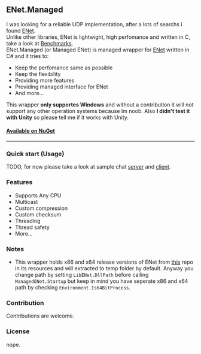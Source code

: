 ## ENet.Managed
I was looking for a reliable UDP implementation, after a lots of searchs i found [ENet][enet-repo].<br>
Unlike other libraries, ENet is lightwight, high perfomance and written in C, take a look at [Benchmarks][benchmark].<br>
ENet.Managed (or Managed ENet) is managed wrapper for [ENet][enet-repo] written in C# and it tries to:
* Keep the perfomance same as possible 
* Keep the flexibility 
* Providing more features
* Providing managed interface for ENet
* And more...

This wrapper <b>only supportes Windows</b> and without a contribution it will not support any other operation systems because Im noob.
Also <b>I didn't test it with Unity</b> so please tell me if it works with Unity.

#### [Available on NuGet][nuget]
---
### Quick start (Usage)
TODO, for now please take a look at sample chat [server](ChatServer) and [client](ChatClient).

### Features
* Supports Any CPU
* Multicast
* Custom compression
* Custom checksum
* Threading
* Thread safety
* More...


### Notes
* This wrapper holds x86 and x64 release versions of ENet from [this](google.com) repo in its resources and will extracted to temp folder by default. Anyway you change path by setting <Code>LibENet.DllPath</code> before calling <code>ManagedENet.Startup</code> but keep in mind you have seperate x86 and x64 path by checking <code>Environment.Is64BitProcess</code>.

### Contribution
Contributions are welcome.

### License
nope.

[enet-repo]: www.github.com/lsalzman/enet
[benchmark]: www.github.com/nxrighthere/BenchmarkNet/wiki/Benchmark-Results
[nuget]: www.nuget.org/packages/ENet.Managed

